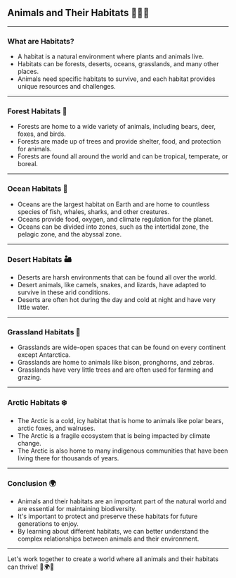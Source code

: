 ## Animals and Their Habitats 🐻🌲🌊

---

### What are Habitats?

- A habitat is a natural environment where plants and animals live.
- Habitats can be forests, deserts, oceans, grasslands, and many other places.
- Animals need specific habitats to survive, and each habitat provides unique resources and challenges.

---

### Forest Habitats 🌲

- Forests are home to a wide variety of animals, including bears, deer, foxes, and birds.
- Forests are made up of trees and provide shelter, food, and protection for animals.
- Forests are found all around the world and can be tropical, temperate, or boreal.

---

### Ocean Habitats 🌊

- Oceans are the largest habitat on Earth and are home to countless species of fish, whales, sharks, and other creatures.
- Oceans provide food, oxygen, and climate regulation for the planet.
- Oceans can be divided into zones, such as the intertidal zone, the pelagic zone, and the abyssal zone.

---

### Desert Habitats 🏜️

- Deserts are harsh environments that can be found all over the world.
- Desert animals, like camels, snakes, and lizards, have adapted to survive in these arid conditions.
- Deserts are often hot during the day and cold at night and have very little water.

---

### Grassland Habitats 🌾

- Grasslands are wide-open spaces that can be found on every continent except Antarctica.
- Grasslands are home to animals like bison, pronghorns, and zebras.
- Grasslands have very little trees and are often used for farming and grazing.

---

### Arctic Habitats ❄️

- The Arctic is a cold, icy habitat that is home to animals like polar bears, arctic foxes, and walruses.
- The Arctic is a fragile ecosystem that is being impacted by climate change.
- The Arctic is also home to many indigenous communities that have been living there for thousands of years.

---

### Conclusion 🌍

- Animals and their habitats are an important part of the natural world and are essential for maintaining biodiversity.
- It's important to protect and preserve these habitats for future generations to enjoy.
- By learning about different habitats, we can better understand the complex relationships between animals and their environment.

---

Let's work together to create a world where all animals and their habitats can thrive! 🌳🌍🦁
